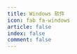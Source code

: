 ```yaml
---
title: Windows 软件
icon: fab fa-windows
article: false
index: false
comment: false
---
```


<Catalog />
